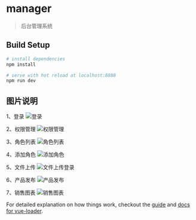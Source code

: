 # manager

> 后台管理系统

## Build Setup

``` bash
# install dependencies
npm install

# serve with hot reload at localhost:8888
npm run dev

```

## 图片说明

1、登录
![登录](https://github.com/kingsley-s/vue-manager/blob/master/pic/login.png)

2、权限管理
![权限管理](https://github.com/kingsley-s/vue-manager/blob/master/pic/userpower.png)

3、角色列表
![角色列表](https://github.com/kingsley-s/vue-manager/blob/master/pic/rolelist.png)

4、添加角色
![添加角色](https://github.com/kingsley-s/vue-manager/blob/master/pic/addrole.png)

5、文件上传
![文件上传登录](https://github.com/kingsley-s/vue-manager/blob/master/pic/fileadd.png)

6、产品发布
![产品发布](https://github.com/kingsley-s/vue-manager/blob/master/pic/productadd.png)

7、销售图表
![销售图表](https://github.com/kingsley-s/vue-manager/blob/master/pic/charts.png)

For detailed explanation on how things work, checkout the [guide](http://vuejs-templates.github.io/webpack/) and [docs for vue-loader](http://vuejs.github.io/vue-loader).
